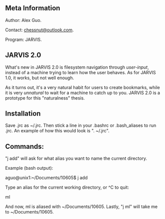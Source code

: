 Meta Information
-------------------
Author: Alex Guo.

Contact: chessnut@outlook.com.

Program: JARVIS.

JARVIS 2.0
-------------

What's new in JARVIS 2.0 is filesystem navigation through _user-input_, instead of
a machine trying to learn how the user behaves. As for JARVIS 1.0, it works,
but not well enough.

As it turns out, it's a very natural habit for users to create
bookmarks, while it is very _unnatural_ to wait for a machine
to catch up to you. JARVIS 2.0 is a prototype for this "naturalness"
thesis.

Installation
-------------
Save .jrc as ~/.jrc. Then stick a line in your .bashrc or .bash_aliases to run .jrc.
An example of how this would look is ". ~/.jrc".

Commands:
----------
"j add" will ask for what alias you want to name the current directory.

Example (bash output):

aguo@unix1:~/Documents/10605$ j add

Type an alias for the current working directory, or ^C to quit:

ml


And now, ml is aliased with ~/Documents/10605. Lastly, "j ml" will take
me to ~/Documents/10605.
